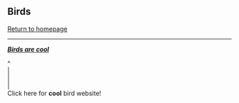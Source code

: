 ## Birds

[Return to homepage](README.md)

***

***[Birds are cool](https://en.wikipedia.org/wiki/Bird)***

^\
 |\
 |\
 |\
Click here for **cool** bird website!


